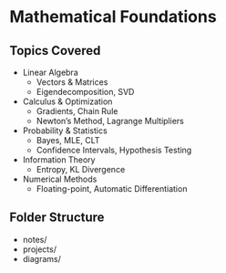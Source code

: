 # Mathematical Foundations

## Topics Covered
- Linear Algebra
  - Vectors & Matrices
  - Eigendecomposition, SVD
- Calculus & Optimization
  - Gradients, Chain Rule
  - Newton’s Method, Lagrange Multipliers
- Probability & Statistics
  - Bayes, MLE, CLT
  - Confidence Intervals, Hypothesis Testing
- Information Theory
  - Entropy, KL Divergence
- Numerical Methods
  - Floating-point, Automatic Differentiation

## Folder Structure
- notes/
- projects/
- diagrams/

